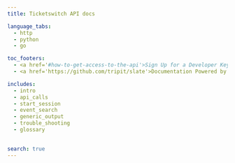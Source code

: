 ```yaml
---
title: Ticketswitch API docs

language_tabs:
  - http
  - python
  - go

toc_footers:
  - <a href='#how-to-get-access-to-the-api'>Sign Up for a Developer Key</a>
  - <a href='https://github.com/tripit/slate'>Documentation Powered by Slate</a>

includes:
  - intro
  - api_calls
  - start_session
  - event_search
  - generic_output
  - trouble_shooting
  - glossary

  
search: true
---
```






